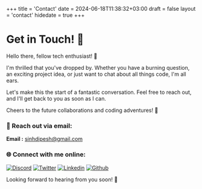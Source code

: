+++
title = 'Contact'
date = 2024-06-18T11:38:32+03:00
draft = false
layout = 'contact'
hidedate = true
+++

# Get in Touch! 👋

Hello there, fellow tech enthusiast! 🚀

I'm thrilled that you've dropped by. Whether you have a burning question, an exciting project idea, or just want to chat about all things code, I'm all ears.

Let's make this the start of a fantastic conversation. Feel free to reach out, and I'll get back to you as soon as I can.

Cheers to the future collaborations and coding adventures! 🌟

### 📧 Reach out via email:

**Email :** [sinhdipesh@gmail.com](mailto:sinhdipesh@gmail.com)

### 🌐 Connect with me online:

[![Discord](https://skillicons.dev/icons?i=discord)](http://discordapp.com/users/849913360144400404)
[![Twitter](https://skillicons.dev/icons?i=twitter)](https://twitter.com/dipeshSingh_253)
[![Linkedin](https://skillicons.dev/icons?i=linkedin)](https://www.linkedin.com/in/dipesh-singh253/)
[![Github](https://skillicons.dev/icons?i=github)](https://github.com/dipeshsingh253/)

Looking forward to hearing from you soon! 📩

